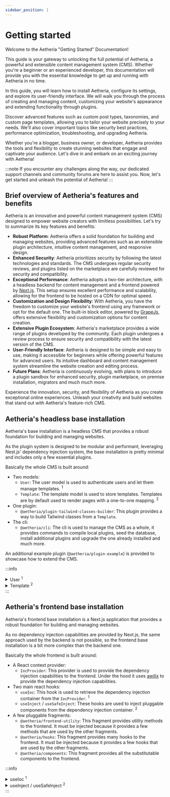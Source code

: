 ```yaml
---
sidebar_position: 1
---
```


# Getting started

Welcome to the Aetheria "Getting Started" Documentation!

This guide is your gateway to unlocking the full potential of Aetheria, a powerful and extensible content management
system (CMS).
Whether you're a beginner or an experienced developer, this documentation will provide you with the essential knowledge
to get up and running with Aetheria in no time.

In this guide, you will learn how to install Aetheria, configure its settings, and explore its user-friendly interface.
We will walk you through the process of creating and managing content, customizing your website's appearance and
extending functionality through plugins.

Discover advanced features such as custom post types, taxonomies, and custom page templates, allowing you to tailor your
website precisely to your needs.
We'll also cover important topics like security best practices, performance optimization, troubleshooting, and upgrading
Aetheria.

Whether you're a blogger, business owner, or developer, Aetheria provides the tools and flexibility to create stunning
websites that engage and captivate your audience.
Let's dive in and embark on an exciting journey with Aetheria!

:::note
If you encounter any challenges along the way, our dedicated support channels and community forums are here to
assist you. Now, let's get started and unleash the potential of Aetheria!
:::

## Brief overview of Aetheria's features and benefits

Aetheria is an innovative and powerful content management system (CMS) designed to empower website creators with
limitless possibilities.
Let's try to summarize its key features and benefits:

- **Robust Platform**: Aetheria offers a solid foundation for building and managing websites, providing advanced
  features such as an extensible plugin architecture, intuitive content management, and responsive design.
- **Enhanced Security**: Aetheria prioritizes security by following the latest technologies and standards.
  The CMS undergoes regular security reviews, and plugins listed on the marketplace are carefully reviewed for security
  and compatibility.
- **Exceptional Performance**: Aetheria adopts a two-tier architecture, with a headless backend for content management
  and a frontend powered by [Next.js](https://nextjs.org/).
  This setup ensures excellent performance and scalability, allowing for the frontend to be hosted on a CDN for optimal
  speed.
- **Customization and Design Flexibility**: With Aetheria, you have the freedom to customize your website's frontend
  using any framework or opt for the default one.
  The built-in block editor, powered by [GrapeJs](https://grapesjs.com/), offers extensive flexibility and customization
  options for content creation.
- **Extensive Plugin Ecosystem**: Aetheria's marketplace provides a wide range of plugins developed by the community.
  Each plugin undergoes a review process to ensure security and compatibility with the latest version of the CMS.
- **User-Friendly Interface**: Aetheria is designed to be simple and easy to use, making it accessible for beginners
  while offering powerful features for advanced users.
  Its intuitive dashboard and content management system streamline the website creation and editing process.
- **Future Plans**: Aetheria is continuously evolving, with plans to introduce a plugin sandbox for enhanced security,
  plugin marketplace, on premise installation, migrators and much much more.

Experience the innovation, security, and flexibility of Aetheria as you create exceptional online experiences.
Unleash your creativity and build websites that stand out with Aetheria's feature-rich CMS.

## Aetheria's headless base installation

Aetheria's base installation is a headless CMS that provides a robust foundation for building and managing websites.

As the plugin system is designed to be modular and performant, leveraging Nest.js' dependency injection system, the
base installation is pretty minimal and includes only a few essential plugins.

Basically the whole CMS is built around:

- Two models:
	- `User`: The user model is used to authenticate users and let them manage templates. <sup>1</sup>
	- `Template`: The template model is used to store templates. Templates are by default used to render pages with a
	  one-to-one mapping. <sup>2</sup>
- One plugin:
	- `@aetheria/plugin-tailwind-classes-builder`: This plugin provides a way to build Tailwind classes from a
	  `Template`.
- The cli:
	- `@aetheria/cli`: The cli is used to manage the CMS as a whole, it provides commands to compile local plugins, seed
	  the database, install additional plugins and upgrade the one already installed and much more.

An additional example plugin (`@aetheria/plugin-example`) is provided to showcase how to extend the CMS.

:::info
<details>
<summary>User <sup>1</sup></summary>

The `User` model do not provide any role management by default, permissions are managed by dedicated plugins.

</details>
<details>
<summary>Template <sup>2</sup></summary>

The `Template` model is used to render pages by default, but it can be used to render anything, like
articles, products, etc.

Templates are not limited to one-to-one mapping, but it is the default behavior, they can be also used as partials for
layouts or themes, or they can be extended to provide more complex behaviors.

</details>
:::

## Aetheria's frontend base installation

Aetheria's frontend base installation is a Next.js application that provides a robust foundation for building and
managing websites.

As no dependency injection capabilities are provided by Next.js, the same approach used by the backend is not possible,
so the frontend base installation is a bit more complex than the backend one.

Basically the whole frontend is built around:

- A React context provider:
	- `IocProvider`: This provider is used to provide the dependency injection capabilities to the frontend.
	  Under the hood it uses [awilix](https://github.com/jeffijoe/awilix) to provide the dependency injection
	  capabilities.
- Two main react hooks:
	- `useIoc`: This hook is used to retrieve the dependency injection container from the `IocProvider`. <sup>1</sup>
	- `useInject` / `useSafeInject`: These hooks are used to inject pluggable components from the dependency injection
	  container. <sup>2</sup>
- A few pluggable fragments:
	- `@aetheria/frontend-utility`: This fragment provides utility methods to the frontend.
	  It must be injected because it provides a few methods that are used by the other fragments.
	- `@aetheria/hooks`: This fragment provides many hooks to the frontend.
	  It must be injected because it provides a few hooks that are used by the other fragments.
	- `@aetheria/components`: This fragment provides all the substitutable components to the frontend.

:::info
<details>
<summary>useIoc <sup>1</sup></summary>

The `useIoc` hook is used to retrieve the dependency injection container from the `IocProvider`.

It should not be used to inject pluggable components, but only to retrieve the container and register new
components/fragments or override existing ones.

</details>
<details>
<summary>useInject / useSafeInject <sup>2</sup></summary>

The `useInject` hook will throw an error if the component is not found in the container, while the `useSafeInject` hook
will return `undefined` instead.

Consider using `useSafeInject` when you are not sure if the component is registered in the container or if the
registration is done asynchronously.
Prefer `useInject` in all other cases.

Consider using the React components `<Suspense />` and `<ErrorBoundary />` to handle the errors thrown by `useInject`
and `useSafeInject`.

</details>
:::
